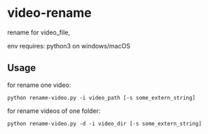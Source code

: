 # video-rename

rename for video_file, 

env requires: python3 on windows/macOS

## Usage
for rename one video:  
```
python rename-video.py -i video_path [-s some_extern_string]
```
for rename videos of one folder:
```
python rename-video.py -d -i video_dir [-s some_extern_string]
```
